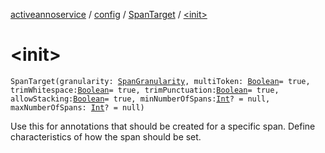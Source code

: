 [activeannoservice](../../index.md) / [config](../index.md) / [SpanTarget](index.md) / [&lt;init&gt;](./-init-.md)

# &lt;init&gt;

`SpanTarget(granularity: `[`SpanGranularity`](../-span-granularity/index.md)`, multiToken: `[`Boolean`](https://kotlinlang.org/api/latest/jvm/stdlib/kotlin/-boolean/index.html)` = true, trimWhitespace: `[`Boolean`](https://kotlinlang.org/api/latest/jvm/stdlib/kotlin/-boolean/index.html)` = true, trimPunctuation: `[`Boolean`](https://kotlinlang.org/api/latest/jvm/stdlib/kotlin/-boolean/index.html)` = true, allowStacking: `[`Boolean`](https://kotlinlang.org/api/latest/jvm/stdlib/kotlin/-boolean/index.html)` = true, minNumberOfSpans: `[`Int`](https://kotlinlang.org/api/latest/jvm/stdlib/kotlin/-int/index.html)`? = null, maxNumberOfSpans: `[`Int`](https://kotlinlang.org/api/latest/jvm/stdlib/kotlin/-int/index.html)`? = null)`

Use this for annotations that should be created for a specific span. Define characteristics of how the span should be set.

